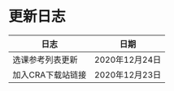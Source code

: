 # 更新日志


| 日志             | 日期           |
| ---------------- | -------------- |
| 选课参考列表更新 | 2020年12月24日 |
| 加入CRA下载站链接 | 2020年12月23日 |
